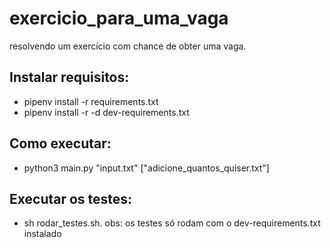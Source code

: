 # exercicio_para_uma_vaga
resolvendo um exercício com chance de obter uma vaga.

## Instalar requisitos:
- pipenv install -r requirements.txt
- pipenv install -r -d dev-requirements.txt

## Como executar:
- python3 main.py "input.txt" ["adicione_quantos_quiser.txt"]

## Executar os testes:
- sh rodar_testes.sh. obs: os testes só rodam com o dev-requirements.txt instalado
